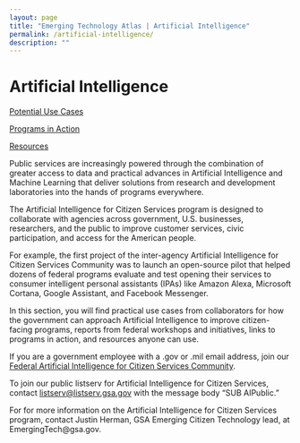 ```yaml
---
layout: page
title: "Emerging Technology Atlas | Artificial Intelligence"
permalink: /artificial-intelligence/
description: ""
---
```


# Artificial Intelligence

<p><a href="https://emerging.digital.gov/artificial-intelligence-federal/"><span>Potential Use Cases</span></a></p>

<p><a href="https://emerging.digital.gov/artificial-intelligence-programs/"><span>Programs in Action</span></a></p>

<p><a href="https://emerging.digital.gov/artificial-intelligence-resources/"><span>Resources</span></a></p>



<p>Public services are increasingly powered through the combination of greater access to data and practical advances in Artificial Intelligence and Machine Learning that deliver solutions from research and development laboratories into the hands of programs everywhere.</p>

<p>The Artificial Intelligence for Citizen Services program is designed to collaborate with agencies across government, U.S. businesses, researchers, and the public to improve customer services, civic participation, and access for the American people.</p>

<p>For example, the first project of the inter-agency Artificial Intelligence for Citizen Services Community was to launch an open-source pilot that helped dozens of federal programs evaluate and test opening their services to consumer intelligent personal assistants (IPAs) like Amazon Alexa, Microsoft Cortana, Google Assistant, and Facebook Messenger.</p>

<p>In this section, you will find practical use cases from collaborators for how the government can approach Artificial Intelligence to improve citizen-facing programs, reports from federal workshops and initiatives, links to programs in action, and resources anyone can use.</p>

<p>If you are a government employee with a .gov or .mil email address, join our <a href="mailto:AI-subscribe-request@listserv.gsa.gov?subject=AI%20listserv">Federal Artificial Intelligence for Citizen Services Community</a>.</p>

<p>To join our public listserv for Artificial Intelligence for Citizen Services, contact <a href="mailto:listserv@listserv.gsa.gov?subject=AI%20listserv">listserv@listserv.gsa.gov</a> with the message body “SUB AIPublic.”</p>

<p>For for more information on the Artificial Intelligence for Citizen Services program, contact Justin Herman, GSA Emerging Citizen Technology lead, at EmergingTech@gsa.gov.</p> 



